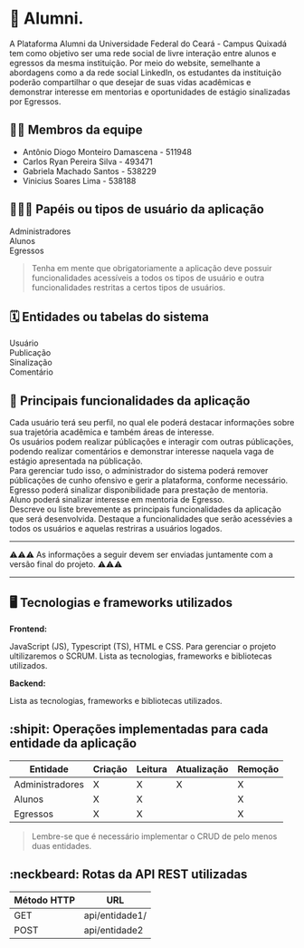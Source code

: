 # :checkered_flag: Alumni.

A Plataforma Alumni da Universidade Federal do Ceará - Campus Quixadá tem como objetivo ser uma rede social de livre interação entre alunos e egressos da mesma instituição. Por meio do website, semelhante a abordagens como a da rede social LinkedIn, os estudantes da instituição poderão compartilhar o que desejar de suas vidas acadêmicas e demonstrar interesse em mentorias e oportunidades de estágio sinalizadas por Egressos.

## :technologist: Membros da equipe

- Antônio Diogo Monteiro Damascena - 511948<br/>
- Carlos Ryan Pereira Silva - 493471<br/>
- Gabriela Machado Santos - 538229<br/>
- Vinicius Soares Lima - 538188

## :people_holding_hands: Papéis ou tipos de usuário da aplicação

Administradores<br/>
Alunos<br/>
Egressos<br/>
> Tenha em mente que obrigatoriamente a aplicação deve possuir funcionalidades acessíveis a todos os tipos de usuário e outra funcionalidades restritas a certos tipos de usuários.

## :spiral_calendar: Entidades ou tabelas do sistema

Usuário<br/>
Publicação<br/>
Sinalização<br/>
Comentário

## :triangular_flag_on_post:	 Principais funcionalidades da aplicação

Cada usuário terá seu perfil, no qual ele poderá destacar informações sobre sua trajetória acadêmica e também áreas de interesse.<br/> Os usuários podem realizar públicações e interagir com outras públicações, podendo realizar comentários e demonstrar interesse naquela vaga de estágio apresentada na públicação.<br/> Para gerenciar tudo isso, o administrador do sistema poderá remover públicações de cunho ofensivo e gerir a plataforma, conforme necessário.<br/> Egresso poderá sinalizar disponibilidade para prestação de mentoria.<br/> Aluno poderá sinalizar interesse em mentoria de Egresso.<br/> 
Descreve ou liste brevemente as principais funcionalidades da aplicação que será desenvolvida. Destaque a funcionalidades que serão acessévies a todos os usuários e aquelas restriras a usuários logados.


----

:warning::warning::warning: As informações a seguir devem ser enviadas juntamente com a versão final do projeto. :warning::warning::warning:


----

## :desktop_computer: Tecnologias e frameworks utilizados

**Frontend:**

JavaScript (JS), Typescript (TS), HTML e CSS. Para gerenciar o projeto ultilizaremos o SCRUM. 
Lista as tecnologias, frameworks e bibliotecas utilizados.

**Backend:**

Lista as tecnologias, frameworks e bibliotecas utilizados.


## :shipit: Operações implementadas para cada entidade da aplicação


| Entidade| Criação | Leitura | Atualização | Remoção |
| --- | --- | --- | --- | --- |
| Administradores | X | X | X | X |
| Alunos | X | X |  | X |
| Egressos | X | X |  | X |

> Lembre-se que é necessário implementar o CRUD de pelo menos duas entidades.

## :neckbeard: Rotas da API REST utilizadas

| Método HTTP | URL |
| --- | --- |
| GET | api/entidade1/|
| POST | api/entidade2 |
